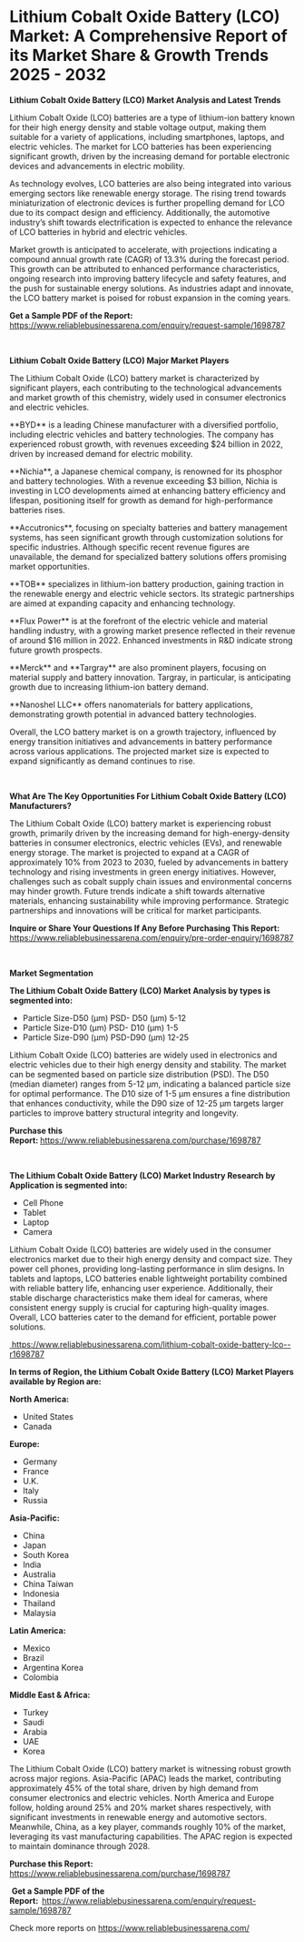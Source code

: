 <p><h1>Lithium Cobalt Oxide Battery (LCO) Market: A Comprehensive Report of its Market Share & Growth Trends 2025 - 2032</h1></p><p><strong>Lithium Cobalt Oxide Battery (LCO) Market Analysis and Latest Trends</strong></p>
<p><p>Lithium Cobalt Oxide (LCO) batteries are a type of lithium-ion battery known for their high energy density and stable voltage output, making them suitable for a variety of applications, including smartphones, laptops, and electric vehicles. The market for LCO batteries has been experiencing significant growth, driven by the increasing demand for portable electronic devices and advancements in electric mobility.</p><p>As technology evolves, LCO batteries are also being integrated into various emerging sectors like renewable energy storage. The rising trend towards miniaturization of electronic devices is further propelling demand for LCO due to its compact design and efficiency. Additionally, the automotive industry’s shift towards electrification is expected to enhance the relevance of LCO batteries in hybrid and electric vehicles.</p><p>Market growth is anticipated to accelerate, with projections indicating a compound annual growth rate (CAGR) of 13.3% during the forecast period. This growth can be attributed to enhanced performance characteristics, ongoing research into improving battery lifecycle and safety features, and the push for sustainable energy solutions. As industries adapt and innovate, the LCO battery market is poised for robust expansion in the coming years.</p></p>
<p><strong>Get a Sample PDF of the Report:&nbsp;</strong> <a href="https://www.reliablebusinessarena.com/enquiry/request-sample/1698787?utm_campaign=1912&utm_medium=2&utm_source=Github&utm_content=ia&utm_term=09012025&utm_id=lithium-cobalt-oxide-battery-lco">https://www.reliablebusinessarena.com/enquiry/request-sample/1698787</a></p>
<p>&nbsp;</p>
<p><strong>Lithium Cobalt Oxide Battery (LCO) Major Market Players</strong></p>
<p><p>The Lithium Cobalt Oxide (LCO) battery market is characterized by significant players, each contributing to the technological advancements and market growth of this chemistry, widely used in consumer electronics and electric vehicles.</p><p>**BYD** is a leading Chinese manufacturer with a diversified portfolio, including electric vehicles and battery technologies. The company has experienced robust growth, with revenues exceeding $24 billion in 2022, driven by increased demand for electric mobility.</p><p>**Nichia**, a Japanese chemical company, is renowned for its phosphor and battery technologies. With a revenue exceeding $3 billion, Nichia is investing in LCO developments aimed at enhancing battery efficiency and lifespan, positioning itself for growth as demand for high-performance batteries rises.</p><p>**Accutronics**, focusing on specialty batteries and battery management systems, has seen significant growth through customization solutions for specific industries. Although specific recent revenue figures are unavailable, the demand for specialized battery solutions offers promising market opportunities.</p><p>**TOB** specializes in lithium-ion battery production, gaining traction in the renewable energy and electric vehicle sectors. Its strategic partnerships are aimed at expanding capacity and enhancing technology.</p><p>**Flux Power** is at the forefront of the electric vehicle and material handling industry, with a growing market presence reflected in their revenue of around $16 million in 2022. Enhanced investments in R&D indicate strong future growth prospects.</p><p>**Merck** and **Targray** are also prominent players, focusing on material supply and battery innovation. Targray, in particular, is anticipating growth due to increasing lithium-ion battery demand.</p><p>**Nanoshel LLC** offers nanomaterials for battery applications, demonstrating growth potential in advanced battery technologies. </p><p>Overall, the LCO battery market is on a growth trajectory, influenced by energy transition initiatives and advancements in battery performance across various applications. The projected market size is expected to expand significantly as demand continues to rise.</p></p>
<p>&nbsp;</p>
<p><strong>What Are The Key Opportunities For Lithium Cobalt Oxide Battery (LCO) Manufacturers?</strong></p>
<p><p>The Lithium Cobalt Oxide (LCO) battery market is experiencing robust growth, primarily driven by the increasing demand for high-energy-density batteries in consumer electronics, electric vehicles (EVs), and renewable energy storage. The market is projected to expand at a CAGR of approximately 10% from 2023 to 2030, fueled by advancements in battery technology and rising investments in green energy initiatives. However, challenges such as cobalt supply chain issues and environmental concerns may hinder growth. Future trends indicate a shift towards alternative materials, enhancing sustainability while improving performance. Strategic partnerships and innovations will be critical for market participants.</p></p>
<p><strong>Inquire or Share Your Questions If Any Before Purchasing This Report:</strong> <a href="https://www.reliablebusinessarena.com/enquiry/pre-order-enquiry/1698787?utm_campaign=1912&utm_medium=2&utm_source=Github&utm_content=ia&utm_term=09012025&utm_id=lithium-cobalt-oxide-battery-lco">https://www.reliablebusinessarena.com/enquiry/pre-order-enquiry/1698787</a></p>
<p>&nbsp;</p>
<p><strong>Market Segmentation</strong></p>
<p><strong>The Lithium Cobalt Oxide Battery (LCO) Market Analysis by types is segmented into:</strong></p>
<p><ul><li>Particle Size-D50 (μm) PSD- D50 (μm) 5-12</li><li>Particle Size-D10 (μm) PSD- D10 (μm) 1-5</li><li>Particle Size-D90 (μm) PSD-D90 (μm) 12-25</li></ul></p>
<p><p>Lithium Cobalt Oxide (LCO) batteries are widely used in electronics and electric vehicles due to their high energy density and stability. The market can be segmented based on particle size distribution (PSD). The D50 (median diameter) ranges from 5-12 μm, indicating a balanced particle size for optimal performance. The D10 size of 1-5 μm ensures a fine distribution that enhances conductivity, while the D90 size of 12-25 μm targets larger particles to improve battery structural integrity and longevity.</p></p>
<p><strong>Purchase this Report:&nbsp;</strong><a href="https://www.reliablebusinessarena.com/purchase/1698787?utm_campaign=1912&utm_medium=2&utm_source=Github&utm_content=ia&utm_term=09012025&utm_id=lithium-cobalt-oxide-battery-lco">https://www.reliablebusinessarena.com/purchase/1698787</a></p>
<p>&nbsp;</p>
<p><strong>The Lithium Cobalt Oxide Battery (LCO) Market Industry Research by Application is segmented into:</strong></p>
<p><ul><li>Cell Phone</li><li>Tablet</li><li>Laptop</li><li>Camera</li></ul></p>
<p><p>Lithium Cobalt Oxide (LCO) batteries are widely used in the consumer electronics market due to their high energy density and compact size. They power cell phones, providing long-lasting performance in slim designs. In tablets and laptops, LCO batteries enable lightweight portability combined with reliable battery life, enhancing user experience. Additionally, their stable discharge characteristics make them ideal for cameras, where consistent energy supply is crucial for capturing high-quality images. Overall, LCO batteries cater to the demand for efficient, portable power solutions.</p></p>
<p><a href="https://www.reliablebusinessarena.com/lithium-cobalt-oxide-battery-lco--r1698787?utm_campaign=1912&utm_medium=2&utm_source=Github&utm_content=ia&utm_term=09012025&utm_id=lithium-cobalt-oxide-battery-lco">&nbsp;https://www.reliablebusinessarena.com/lithium-cobalt-oxide-battery-lco--r1698787</a></p>
<p><strong>In terms of Region, the Lithium Cobalt Oxide Battery (LCO) Market Players available by Region are:</strong></p>
<p>
    <p> <strong> North America: </strong>
        <ul>
            <li>United States</li>
            <li>Canada</li>
        </ul>
        </p> 
    <p> <strong> Europe: </strong>
        <ul>
            <li>Germany</li>
            <li>France</li>
            <li>U.K.</li>
            <li>Italy</li>
            <li>Russia</li>
        </ul>
        </p> 
    <p> <strong> Asia-Pacific: </strong>
        <ul>
            <li>China</li>
            <li>Japan</li>
            <li>South Korea</li>
            <li>India</li>
            <li>Australia</li>
            <li>China Taiwan</li>
            <li>Indonesia</li>
            <li>Thailand</li>
            <li>Malaysia</li>
        </ul>
        </p> 
    <p> <strong> Latin America: </strong>
        <ul>
            <li>Mexico</li>
            <li>Brazil</li>
            <li>Argentina Korea</li>
            <li>Colombia</li>
        </ul>
        </p> 
    <p> <strong> Middle East & Africa: </strong>
        <ul>
            <li>Turkey</li>
            <li>Saudi</li>
            <li>Arabia</li>
            <li>UAE</li>
            <li>Korea</li>
        </ul>
    </p>
    </p>
<p><p>The Lithium Cobalt Oxide (LCO) battery market is witnessing robust growth across major regions. Asia-Pacific (APAC) leads the market, contributing approximately 45% of the total share, driven by high demand from consumer electronics and electric vehicles. North America and Europe follow, holding around 25% and 20% market shares respectively, with significant investments in renewable energy and automotive sectors. Meanwhile, China, as a key player, commands roughly 10% of the market, leveraging its vast manufacturing capabilities. The APAC region is expected to maintain dominance through 2028.</p></p>
<p><strong>Purchase this Report: </strong><a href="https://www.reliablebusinessarena.com/purchase/1698787?utm_campaign=1912&utm_medium=2&utm_source=Github&utm_content=ia&utm_term=09012025&utm_id=lithium-cobalt-oxide-battery-lco">https://www.reliablebusinessarena.com/purchase/1698787</a></p>
<p>&nbsp;<strong>Get a Sample PDF of the Report:&nbsp;&nbsp;</strong><a href="https://www.reliablebusinessarena.com/enquiry/request-sample/1698787?utm_campaign=1912&utm_medium=2&utm_source=Github&utm_content=ia&utm_term=09012025&utm_id=lithium-cobalt-oxide-battery-lco">https://www.reliablebusinessarena.com/enquiry/request-sample/1698787</a></p>
<p><strong></strong></p>
<p>Check more reports on <a href="https://www.reliablebusinessarena.com/?utm_campaign=1912&utm_medium=2&utm_source=Github&utm_content=ia&utm_term=09012025&utm_id=lithium-cobalt-oxide-battery-lco">https://www.reliablebusinessarena.com/</a></p>